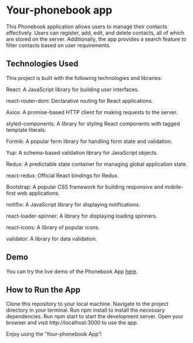
# Your-phonebook app

This Phonebook application allows users to manage their contacts effectively. Users can register, add, edit, and delete contacts, all of which are stored on the server. Additionally, the app provides a search feature to filter contacts based on user requirements.

## Technologies Used
This project is built with the following technologies and libraries:

<p>React: A JavaScript library for building user interfaces.</p>
<p>react-router-dom: Declarative routing for React applications.</p>
<p>Axios: A promise-based HTTP client for making requests to the server.</p>
<p>styled-components: A library for styling React components with tagged template literals.</p>
<p>Formik: A popular form library for handling form state and validation.</p>
<p>Yup: A schema-based validation library for JavaScript objects.</p>
<p>Redux: A predictable state container for managing global application state.</p>
<p>react-redux: Official React bindings for Redux.</p>
<p>Bootstrap: A popular CSS framework for building responsive and mobile-first web applications.</p>
<p>notiflix: A JavaScript library for displaying notifications.</p>
<p>react-loader-spinner: A library for displaying loading spinners.</p>
<p>react-icons: A library of popular icons.</p>
<p>validator: A library for data validation.</p>

## Demo
You can try the live demo of the Phonebook App [here](https://alextkachenkofullstack.github.io/your-phonebook/).

## How to Run the App
Clone this repository to your local machine.
Navigate to the project directory in your terminal.
Run npm install to install the necessary dependencies.
Run npm start to start the development server.
Open your browser and visit http://localhost:3000 to use the app.

Enjoy using the 'Your-phonebook App'!